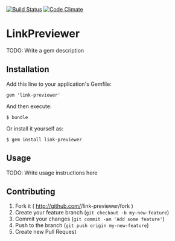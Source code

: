 [![Build Status](https://travis-ci.org/lucaspolonio/link-previewer.svg?branch=master)](https://travis-ci.org/lucaspolonio/link-previewer)
[![Code Climate](https://codeclimate.com/github/lucaspolonio/link-previewer.png)](https://codeclimate.com/github/lucaspolonio/link-previewer)

# LinkPreviewer

TODO: Write a gem description

## Installation

Add this line to your application's Gemfile:

    gem 'link-previewer'

And then execute:

    $ bundle

Or install it yourself as:

    $ gem install link-previewer

## Usage

TODO: Write usage instructions here

## Contributing

1. Fork it ( http://github.com/<my-github-username>/link-previewer/fork )
2. Create your feature branch (`git checkout -b my-new-feature`)
3. Commit your changes (`git commit -am 'Add some feature'`)
4. Push to the branch (`git push origin my-new-feature`)
5. Create new Pull Request
